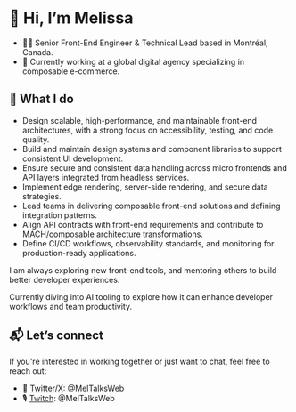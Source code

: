 # 👋 Hi, I’m Melissa

- 👩‍💻 Senior Front-End Engineer & Technical Lead based in Montréal, Canada.
- 🏢 Currently working at a global digital agency specializing in composable e-commerce.

## 🧠 What I do

- Design scalable, high-performance, and maintainable front-end architectures, with a strong focus on accessibility, testing, and code quality.
- Build and maintain design systems and component libraries to support consistent UI development.
- Ensure secure and consistent data handling across micro frontends and API layers integrated from headless services.
- Implement edge rendering, server-side rendering, and secure data strategies.
- Lead teams in delivering composable front-end solutions and defining integration patterns.
- Align API contracts with front-end requirements and contribute to MACH/composable architecture transformations.
- Define CI/CD workflows, observability standards, and monitoring for production-ready applications.

I am always exploring new front-end tools, and mentoring others to build better developer experiences.

Currently diving into AI tooling to explore how it can enhance developer workflows and team productivity.

## 📬 Let’s connect

If you're interested in working together or just want to chat, feel free to reach out:

- 💬 [Twitter/X]: @MelTalksWeb
- 🎙️ [Twitch]: @MelTalksWeb

[Twitter/X]: https://x.com/MelTalksWeb
[Twitch]: https://twitch.tv/MelTalksWeb
